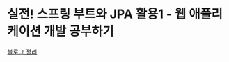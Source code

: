 # 실전! 스프링 부트와 JPA 활용1 - 웹 애플리케이션 개발 공부하기

[블로그 정리](https://lsn5963.tistory.com/category/%EB%B0%B1%EC%97%94%EB%93%9C/%EC%8B%A4%EC%A0%84%21%20%EC%8A%A4%ED%94%84%EB%A7%81%20%EB%B6%80%ED%8A%B8%EC%99%80%20JPA%20%ED%99%9C%EC%9A%A91%20-%20%EC%9B%B9%20%EC%95%A0%ED%94%8C%EB%A6%AC%EC%BC%80%EC%9D%B4%EC%85%98%20%EA%B0%9C%EB%B0%9C)


